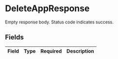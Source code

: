 # DeleteAppResponse

 Empty response body. Status code indicates success.



## Fields

| Field       | Type        | Required    | Description |
| ----------- | ----------- | ----------- | ----------- |